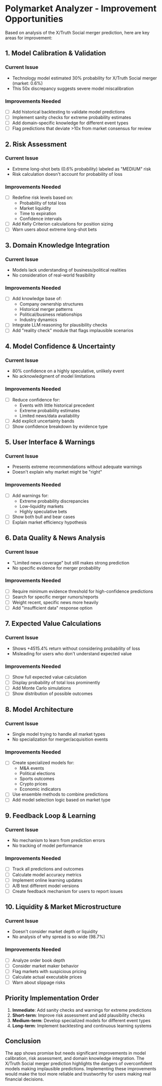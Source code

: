 # Polymarket Analyzer - Improvement Opportunities

Based on analysis of the X/Truth Social merger prediction, here are key areas for improvement:

## 1. Model Calibration & Validation

### Current Issue
- Technology model estimated 30% probability for X/Truth Social merger (market: 0.6%)
- This 50x discrepancy suggests severe model miscalibration

### Improvements Needed
- [ ] Add historical backtesting to validate model predictions
- [ ] Implement sanity checks for extreme probability estimates
- [ ] Add domain-specific knowledge for different event types
- [ ] Flag predictions that deviate >10x from market consensus for review

## 2. Risk Assessment

### Current Issue
- Extreme long-shot bets (0.6% probability) labeled as "MEDIUM" risk
- Risk calculation doesn't account for probability of loss

### Improvements Needed
- [ ] Redefine risk levels based on:
  - Probability of total loss
  - Market liquidity
  - Time to expiration
  - Confidence intervals
- [ ] Add Kelly Criterion calculations for position sizing
- [ ] Warn users about extreme long-shot bets

## 3. Domain Knowledge Integration

### Current Issue
- Models lack understanding of business/political realities
- No consideration of real-world feasibility

### Improvements Needed
- [ ] Add knowledge base of:
  - Company ownership structures
  - Historical merger patterns
  - Political/business relationships
  - Industry dynamics
- [ ] Integrate LLM reasoning for plausibility checks
- [ ] Add "reality check" module that flags implausible scenarios

## 4. Model Confidence & Uncertainty

### Current Issue
- 80% confidence on a highly speculative, unlikely event
- No acknowledgment of model limitations

### Improvements Needed
- [ ] Reduce confidence for:
  - Events with little historical precedent
  - Extreme probability estimates
  - Limited news/data availability
- [ ] Add explicit uncertainty bands
- [ ] Show confidence breakdown by evidence type

## 5. User Interface & Warnings

### Current Issue
- Presents extreme recommendations without adequate warnings
- Doesn't explain why market might be "right"

### Improvements Needed
- [ ] Add warnings for:
  - Extreme probability discrepancies
  - Low-liquidity markets
  - Highly speculative bets
- [ ] Show both bull and bear cases
- [ ] Explain market efficiency hypothesis

## 6. Data Quality & News Analysis

### Current Issue
- "Limited news coverage" but still makes strong prediction
- No specific evidence for merger probability

### Improvements Needed
- [ ] Require minimum evidence threshold for high-confidence predictions
- [ ] Search for specific merger rumors/reports
- [ ] Weight recent, specific news more heavily
- [ ] Add "insufficient data" response option

## 7. Expected Value Calculations

### Current Issue
- Shows +4515.4% return without considering probability of loss
- Misleading for users who don't understand expected value

### Improvements Needed
- [ ] Show full expected value calculation
- [ ] Display probability of total loss prominently
- [ ] Add Monte Carlo simulations
- [ ] Show distribution of possible outcomes

## 8. Model Architecture

### Current Issue
- Single model trying to handle all market types
- No specialization for merger/acquisition events

### Improvements Needed
- [ ] Create specialized models for:
  - M&A events
  - Political elections
  - Sports outcomes
  - Crypto prices
  - Economic indicators
- [ ] Use ensemble methods to combine predictions
- [ ] Add model selection logic based on market type

## 9. Feedback Loop & Learning

### Current Issue
- No mechanism to learn from prediction errors
- No tracking of model performance

### Improvements Needed
- [ ] Track all predictions and outcomes
- [ ] Calculate model accuracy metrics
- [ ] Implement online learning updates
- [ ] A/B test different model versions
- [ ] Create feedback mechanism for users to report issues

## 10. Liquidity & Market Microstructure

### Current Issue
- Doesn't consider market depth or liquidity
- No analysis of why spread is so wide (98.7%)

### Improvements Needed
- [ ] Analyze order book depth
- [ ] Consider market maker behavior
- [ ] Flag markets with suspicious pricing
- [ ] Calculate actual executable prices
- [ ] Warn about slippage risks

## Priority Implementation Order

1. **Immediate**: Add sanity checks and warnings for extreme predictions
2. **Short-term**: Improve risk assessment and add plausibility checks
3. **Medium-term**: Develop specialized models for different event types
4. **Long-term**: Implement backtesting and continuous learning systems

## Conclusion

The app shows promise but needs significant improvements in model calibration, risk assessment, and domain knowledge integration. The X/Truth Social merger prediction highlights the dangers of overconfident models making implausible predictions. Implementing these improvements would make the tool more reliable and trustworthy for users making real financial decisions.